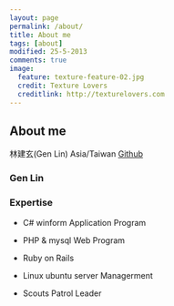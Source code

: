 ```yaml
---
layout: page
permalink: /about/
title: About me
tags: [about]
modified: 25-5-2013
comments: true
image:
  feature: texture-feature-02.jpg
  credit: Texture Lovers
  creditlink: http://texturelovers.com
---
```


## About me

林建玄(Gen Lin)
Asia/Taiwan
<a href="http://github.com/{{ site.owner.github }}" class="author-social" target="_blank"><i class="icon-github"></i> Github</a>

### Gen Lin

### Expertise
* C# winform Application Program
* PHP & mysql Web Program
* Ruby on Rails
* Linux ubuntu server Managerment

* Scouts Patrol Leader
